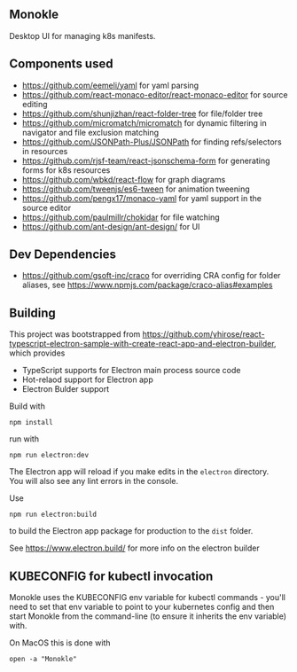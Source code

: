 ## Monokle

Desktop UI for managing k8s manifests.

## Components used

* https://github.com/eemeli/yaml for yaml parsing
* https://github.com/react-monaco-editor/react-monaco-editor for source editing
* https://github.com/shunjizhan/react-folder-tree for file/folder tree
* https://github.com/micromatch/micromatch for dynamic filtering in navigator and file exclusion matching
* https://github.com/JSONPath-Plus/JSONPath for finding refs/selectors in resources
* https://github.com/rjsf-team/react-jsonschema-form for generating forms for k8s resources
* https://github.com/wbkd/react-flow for graph diagrams
* https://github.com/tweenjs/es6-tween for animation tweening
* https://github.com/pengx17/monaco-yaml for yaml support in the source editor
* https://github.com/paulmillr/chokidar for file watching
* https://github.com/ant-design/ant-design/ for UI

## Dev Dependencies

* https://github.com/gsoft-inc/craco for overriding CRA config for folder aliases,
  see https://www.npmjs.com/package/craco-alias#examples

## Building

This project was bootstrapped
from https://github.com/yhirose/react-typescript-electron-sample-with-create-react-app-and-electron-builder, which
provides

* TypeScript supports for Electron main process source code
* Hot-relaod support for Electron app
* Electron Bulder support

Build with

```
npm install
```

run with

```
npm run electron:dev
```

The Electron app will reload if you make edits in the `electron` directory.<br>
You will also see any lint errors in the console.

Use

```
npm run electron:build
```

to build the Electron app package for production to the `dist` folder.

See https://www.electron.build/ for more info on the electron builder

## KUBECONFIG for kubectl invocation

Monokle uses the KUBECONFIG env variable for kubectl commands - you'll need to set that env variable to point to your
kubernetes config and then start Monokle from the command-line (to ensure it inherits the env variable) with.

On MacOS this is done with

```
open -a "Monokle"
```
